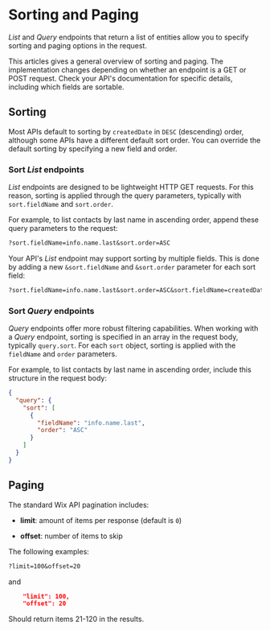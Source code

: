 # Sorting and Paging

_List_ and _Query_ endpoints that return a list of entities
allow you to specify sorting and paging options in the request.

This articles gives a general overview of sorting and paging.
The implementation changes
depending on whether an endpoint is a GET or POST request.
Check your API's documentation for specific details,
including which fields are sortable.

## Sorting

Most APIs default to sorting by `createdDate` in `DESC` (descending) order,
although some APIs have a different default sort order.
You can override the default sorting by specifying
a new field and order.

### Sort _List_ endpoints

_List_ endpoints are designed to be lightweight HTTP GET requests.
For this reason, sorting is applied through the query parameters,
typically with `sort.fieldName` and `sort.order`.

For example, to list contacts by last name in ascending order,
append these query parameters to the request:

```txt
?sort.fieldName=info.name.last&sort.order=ASC
```

Your API's _List_ endpoint may support sorting by multiple fields.
This is done by adding a new `&sort.fieldName` and `&sort.order` parameter
for each sort field:

```txt
?sort.fieldName=info.name.last&sort.order=ASC&sort.fieldName=createdDate&sort.order=ASC
```

### Sort _Query_ endpoints

_Query_ endpoints offer more robust filtering capabilities.
When working with a _Query_ endpoint,
sorting is specified in an array in the request body,
typically `query.sort`.
For each `sort` object,
sorting is applied with the `fieldName` and `order` parameters.

For example, to list contacts by last name in ascending order,
include this structure in the request body:

```json
{
  "query": {
    "sort": [
      {
        "fieldName": "info.name.last",
        "order": "ASC"
      }
    ]
  }
}
```

## Paging

The standard Wix API pagination includes:

- **limit**: amount of items per response (default is `0`)

- **offset**: number of items to skip

The following examples:

```txt
?limit=100&offset=20
```

and

```json
    "limit": 100, 
    "offset": 20 
```

Should return items 21-120 in the results.
